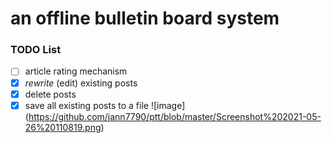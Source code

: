 # an offline bulletin board system
### TODO List
- [ ] article rating mechanism
- [X] *rewrite* (edit) existing posts
- [X] delete posts
- [X] save all existing posts to a file
![image] (https://github.com/jann7790/ptt/blob/master/Screenshot%202021-05-26%20110819.png)
